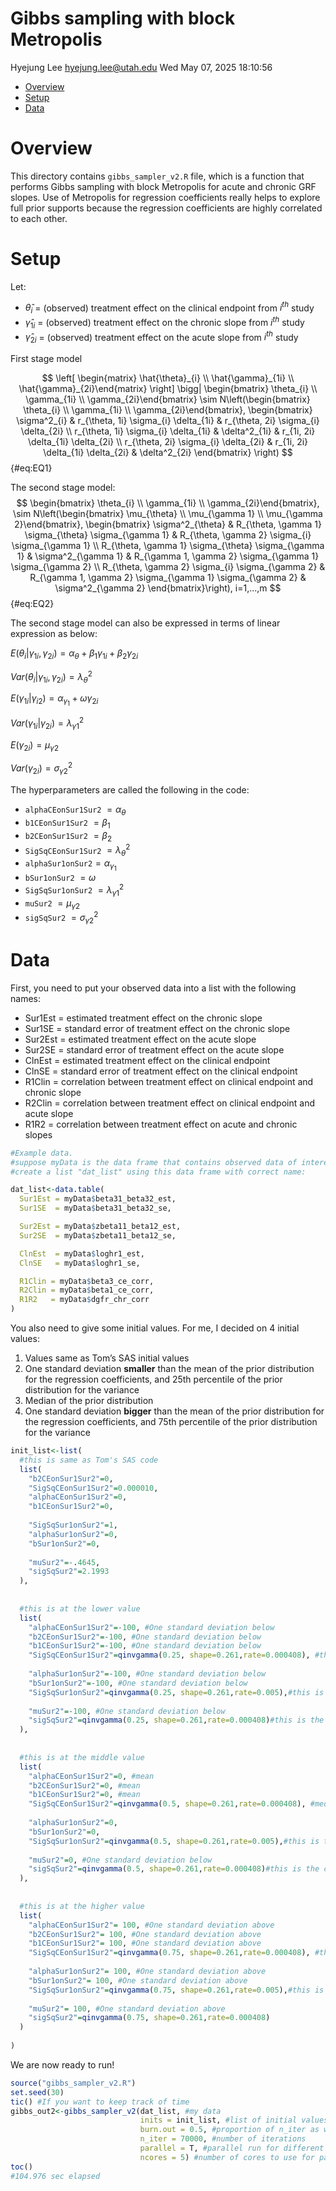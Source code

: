 Gibbs sampling with block Metropolis
================
Hyejung Lee <hyejung.lee@utah.edu>
Wed May 07, 2025 18:10:56

- [Overview](#overview)
- [Setup](#setup)
- [Data](#data)

<!-- Now write your README content in Markdown, plus R chunks if you like: -->

# Overview

This directory contains `gibbs_sampler_v2.R` file, which is a function
that performs Gibbs sampling with block Metropolis for acute and chronic
GRF slopes. Use of Metropolis for regression coefficients really helps
to explore full prior supports because the regression coefficients are
highly correlated to each other.

  

# Setup

Let:

- $\hat{\theta}_i$ = (observed) treatment effect on the clinical
  endpoint from $i^{th}$ study
- $\hat{\gamma}_{1i}$ = (observed) treatment effect on the chronic slope
  from $i^{th}$ study
- $\hat{\gamma}_{2i}$ = (observed) treatment effect on the acute slope
  from $i^{th}$ study

First stage model

$$
\left[ \begin{matrix} \hat{\theta}_{i} \\ \hat{\gamma}_{1i} \\ \hat{\gamma}_{2i}\end{matrix}  \right] \bigg| \begin{bmatrix} \theta_{i} \\ \gamma_{1i} \\ \gamma_{2i}\end{bmatrix} \sim N\left(\begin{bmatrix} \theta_{i} \\ \gamma_{1i} \\ \gamma_{2i}\end{bmatrix}, \begin{bmatrix}
\sigma^2_{i} & r_{\theta, 1i} \sigma_{i} \delta_{1i} & r_{\theta, 2i} \sigma_{i} \delta_{2i} \\
r_{\theta, 1i} \sigma_{i} \delta_{1i} & \delta^2_{1i} & r_{1i, 2i} \delta_{1i} \delta_{2i}  \\
r_{\theta, 2i} \sigma_{i} \delta_{2i} & r_{1i, 2i} \delta_{1i} \delta_{2i} & \delta^2_{2i} \end{bmatrix} \right)
$${#eq:EQ1}

The second stage model: $$
\begin{bmatrix} \theta_{i} \\ \gamma_{1i} \\ \gamma_{2i}\end{bmatrix}, \sim N\left(\begin{bmatrix} \mu_{\theta} \\ \mu_{\gamma 1} \\ \mu_{\gamma 2}\end{bmatrix}, \begin{bmatrix}
\sigma^2_{\theta} & R_{\theta, \gamma 1} \sigma_{\theta} \sigma_{\gamma 1} & R_{\theta, \gamma 2} \sigma_{i} \sigma_{\gamma 1} \\
R_{\theta, \gamma 1} \sigma_{\theta} \sigma_{\gamma 1} & \sigma^2_{\gamma 1} & R_{\gamma 1, \gamma 2} \sigma_{\gamma 1} \sigma_{\gamma 2}  \\
R_{\theta, \gamma 2} \sigma_{i} \sigma_{\gamma 2} & R_{\gamma 1, \gamma 2} \sigma_{\gamma 1} \sigma_{\gamma 2} & \sigma^2_{\gamma 2} 
\end{bmatrix}\right), i=1,...,m 
$$ {#eq:EQ2}

The second stage model can also be expressed in terms of linear
expression as below:

$E(\theta_i | \gamma_{1i}, \gamma_{2i}) = \alpha_\theta + \beta_1 \gamma_{1i} + \beta_2 \gamma_{2i}$

$Var(\theta_i | \gamma_{1i}, \gamma_{2i}) = \lambda^2_{\theta}$

$E(\gamma_{1i} | \gamma_{i2}) = \alpha_{\gamma_1} + \omega \gamma_{2i}$

$Var(\gamma_{1i} | \gamma_{2i}) = \lambda^2_{\gamma 1}$

$E(\gamma_{2i} ) = \mu_{\gamma2}$

$Var(\gamma_{2i} ) = \sigma^2_{\gamma2}$

  

The hyperparameters are called the following in the code:

- `alphaCEonSur1Sur2` $= \alpha_\theta$
- `b1CEonSur1Sur2` $= \beta_1$
- `b2CEonSur1Sur2` $= \beta_2$
- `SigSqCEonSur1Sur2` $= \lambda^2_{\theta}$
- `alphaSur1onSur2`$= \alpha_{\gamma_1}$
- `bSur1onSur2` $= \omega$
- `SigSqSur1onSur2` $=\lambda^2_{\gamma 1}$
- `muSur2` $=\mu_{\gamma2}$
- `sigSqSur2` $=\sigma^2_{\gamma2}$

  

# Data

First, you need to put your observed data into a list with the following
names:

- Sur1Est = estimated treatment effect on the chronic slope
- Sur1SE = standard error of treatment effect on the chronic slope
- Sur2Est = estimated treatment effect on the acute slope
- Sur2SE = standard error of treatment effect on the acute slope
- ClnEst = estimated treatment effect on the clinical endpoint
- ClnSE = standard error of treatment effect on the clinical endpoint
- R1Clin = correlation between treatment effect on clinical endpoint and
  chronic slope
- R2Clin = correlation between treatment effect on clinical endpoint and
  acute slope
- R1R2 = correlation between treatment effect on acute and chronic
  slopes

``` r
#Example data.
#suppose myData is the data frame that contains observed data of interest.
#create a list "dat_list" using this data frame with correct name:

dat_list<-data.table(
  Sur1Est = myData$beta31_beta32_est,
  Sur1SE  = myData$beta31_beta32_se,

  Sur2Est = myData$zbeta11_beta12_est,
  Sur2SE  = myData$zbeta11_beta12_se,

  ClnEst  = myData$loghr1_est,
  ClnSE   = myData$loghr1_se,

  R1Clin = myData$beta3_ce_corr,
  R2Clin = myData$beta1_ce_corr,
  R1R2   = myData$dgfr_chr_corr
)
```

  

You also need to give some initial values. For me, I decided on 4
initial values:

1.  Values same as Tom’s SAS initial values
2.  One standard deviation **smaller** than the mean of the prior
    distribution for the regression coefficients, and 25th percentile of
    the prior distribution for the variance
3.  Median of the prior distribution
4.  One standard deviation **bigger** than the mean of the prior
    distribution for the regression coefficients, and 75th percentile of
    the prior distribution for the variance

``` r
init_list<-list(
  #this is same as Tom's SAS code
  list(
    "b2CEonSur1Sur2"=0,
    "SigSqCEonSur1Sur2"=0.000010,
    "alphaCEonSur1Sur2"=0,
    "b1CEonSur1Sur2"=0,
    
    "SigSqSur1onSur2"=1,
    "alphaSur1onSur2"=0,
    "bSur1onSur2"=0,
    
    "muSur2"=-.4645,
    "sigSqSur2"=2.1993
  ),
  
  
  #this is at the lower value
  list(
    "alphaCEonSur1Sur2"=-100, #One standard deviation below
    "b2CEonSur1Sur2"=-100, #One standard deviation below
    "b1CEonSur1Sur2"=-100, #One standard deviation below
    "SigSqCEonSur1Sur2"=qinvgamma(0.25, shape=0.261,rate=0.000408), #this is the cut off value for low heterogeneity for SD
    
    "alphaSur1onSur2"=-100, #One standard deviation below
    "bSur1onSur2"=-100, #One standard deviation below
    "SigSqSur1onSur2"=qinvgamma(0.25, shape=0.261,rate=0.005),#this is the cut off value for low heterogeneity for SD
    
    "muSur2"=-100, #One standard deviation below
    "sigSqSur2"=qinvgamma(0.25, shape=0.261,rate=0.000408)#this is the cut off value for low heterogeneity
  ),
  
  
  #this is at the middle value
  list(
    "alphaCEonSur1Sur2"=0, #mean
    "b2CEonSur1Sur2"=0, #mean
    "b1CEonSur1Sur2"=0, #mean
    "SigSqCEonSur1Sur2"=qinvgamma(0.5, shape=0.261,rate=0.000408), #median
    
    "alphaSur1onSur2"=0,
    "bSur1onSur2"=0,
    "SigSqSur1onSur2"=qinvgamma(0.5, shape=0.261,rate=0.005),#this is the cut off value for low heterogeneity for SD
    
    "muSur2"=0, #One standard deviation below
    "sigSqSur2"=qinvgamma(0.5, shape=0.261,rate=0.000408)#this is the cut off value for low heterogeneity
  ),
  
  
  #this is at the higher value
  list(
    "alphaCEonSur1Sur2"= 100, #One standard deviation above
    "b2CEonSur1Sur2"= 100, #One standard deviation above
    "b1CEonSur1Sur2"= 100, #One standard deviation above
    "SigSqCEonSur1Sur2"=qinvgamma(0.75, shape=0.261,rate=0.000408), #this is the cut off value for low heterogeneity for SD
    
    "alphaSur1onSur2"= 100, #One standard deviation above
    "bSur1onSur2"= 100, #One standard deviation above
    "SigSqSur1onSur2"=qinvgamma(0.75, shape=0.261,rate=0.005),#this is the cut off value for medium heterogeneity for SD
    
    "muSur2"= 100, #One standard deviation above
    "sigSqSur2"=qinvgamma(0.75, shape=0.261,rate=0.000408) 
  )
  
)
```

We are now ready to run!

``` r
source("gibbs_sampler_v2.R")
set.seed(30)
tic() #If you want to keep track of time
gibbs_out2<-gibbs_sampler_v2(dat_list, #my data
                             inits = init_list, #list of initial values. Number of list is the number of chains
                             burn.out = 0.5, #proportion of n_iter as warm up
                             n_iter = 70000, #number of iterations
                             parallel = T, #parallel run for different chainas. 
                             ncores = 5) #number of cores to use for parallel. If there are lesser number of chains than the specified ncores, let's say 4 chains, then only 4 cores will be used.
toc()
#104.976 sec elapsed
```
